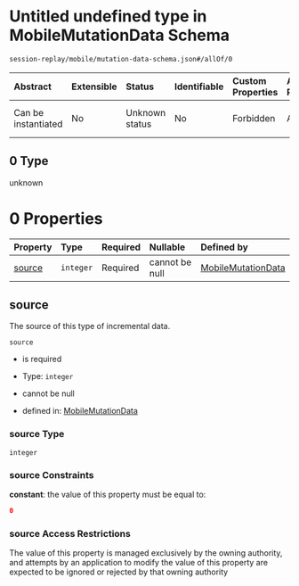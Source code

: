# Untitled undefined type in MobileMutationData Schema

```txt
session-replay/mobile/mutation-data-schema.json#/allOf/0
```



| Abstract            | Extensible | Status         | Identifiable | Custom Properties | Additional Properties | Access Restrictions | Defined In                                                                                                   |
| :------------------ | :--------- | :------------- | :----------- | :---------------- | :-------------------- | :------------------ | :----------------------------------------------------------------------------------------------------------- |
| Can be instantiated | No         | Unknown status | No           | Forbidden         | Allowed               | none                | [mutation-data-schema.json\*](../out/session-replay/mobile/mutation-data-schema.json "open original schema") |

## 0 Type

unknown

# 0 Properties

| Property          | Type      | Required | Nullable       | Defined by                                                                                                                                             |
| :---------------- | :-------- | :------- | :------------- | :----------------------------------------------------------------------------------------------------------------------------------------------------- |
| [source](#source) | `integer` | Required | cannot be null | [MobileMutationData](mutation-data-schema-1-allof-0-properties-source.md "session-replay/mobile/mutation-data-schema.json#/allOf/0/properties/source") |

## source

The source of this type of incremental data.

`source`

* is required

* Type: `integer`

* cannot be null

* defined in: [MobileMutationData](mutation-data-schema-1-allof-0-properties-source.md "session-replay/mobile/mutation-data-schema.json#/allOf/0/properties/source")

### source Type

`integer`

### source Constraints

**constant**: the value of this property must be equal to:

```json
0
```

### source Access Restrictions

The value of this property is managed exclusively by the owning authority, and attempts by an application to modify the value of this property are expected to be ignored or rejected by that owning authority

